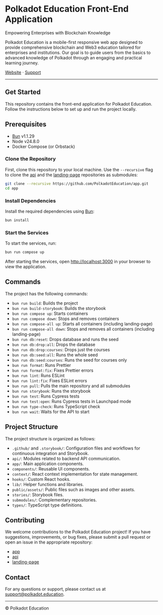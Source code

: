 # Polkadot Education Front-End Application

Empowering Enterprises with Blockchain Knowledge

Polkadot Education is a mobile-first responsive web app designed to provide comprehensive blockchain and Web3 education tailored for enterprises and institutions. Our goal is to guide users from the basics to advanced knowledge of Polkadot through an engaging and practical learning journey.

[Website](https://polkadot.education) · [Support](mailto:support@polkadot.education)

---

## Get Started

This repository contains the front-end application for Polkadot Education. Follow the instructions below to set up and run the project locally.

## Prerequisites

- [Bun](https://bun.sh) v1.1.29
- Node v24.8.0
- Docker Compose (or Orbstack)

### Clone the Repository

First, clone this repository to your local machine.
Use the `--recursive` flag to clone the [api](https://github.com/PolkadotEducation/api) and the [landing-page](https://github.com/PolkadotEducation/landing-page) repositories as submodules:

```bash
git clone --recursive https://github.com/PolkadotEducation/app.git
cd app
```

### Install Dependencies

Install the required dependencies using [Bun](https://bun.sh/):

```bash
bun install
```

### Start the Services

To start the services, run:

```bash
bun run compose up
```

After starting the services, open [http://localhost:3000](http://localhost:3000) in your browser to view the application.

## Commands

The project has the following commands:

- `bun run build`: Builds the project
- `bun run build-storybook`: Builds the storybook
- `bun run compose up`: Starts containers
- `bun run compose down`: Stops and removes containers
- `bun run compose-all up`: Starts all containers (including landing-page)
- `bun run compose-all down`: Stops and removes all containers (including landing-page)
- `bun run db:reset`: Drops database and runs the seed
- `bun run db:drop:all`: Drops the database
- `bun run db:drop:courses`: Drops just the courses
- `bun run db:seed:all`: Runs the whole seed
- `bun run db:seed:courses`: Runs the seed for courses only
- `bun run format`: Runs Prettier
- `bun run format:fix`: Fixes Prettier errors
- `bun run lint`: Runs ESLint
- `bun run lint:fix`: Fixes ESLint errors
- `bun run pull`: Pulls the main repository and all submodules
- `bun run storybook`: Runs the storybook
- `bun run test`: Runs Cypress tests
- `bun run test:open`: Runs Cypress tests in Launchpad mode
- `bun run type-check`: Runs TypeScript check
- `bun run wait`: Waits for the API to start

## Project Structure

The project structure is organized as follows:

- `.github/` and `.storybook/`: Configuration files and workflows for continuous integration and Storybook.
- `api/`: Modules related to backend API communication.
- `app/`: Main application components.
- `components/`: Reusable UI components.
- `context/`: React context implementation for state management.
- `hooks/`: Custom React hooks.
- `lib/`: Helper functions and libraries.
- `public/assets/`: Public files such as images and other assets.
- `stories/`: Storybook files.
- `submodules/`: Complementary repositories.
- `types/`: TypeScript type definitions.

## Contributing

We welcome contributions to the Polkadot Education project! If you have suggestions, improvements, or bug fixes, please submit a pull request or open an issue in the appropriate repository:

- [app](https://github.com/PolkadotEducation/app/issues)
- [api](https://github.com/PolkadotEducation/api/issues)
- [landing-page](https://github.com/PolkadotEducation/landing-page/issues)

## Contact

For any questions or support, please contact us at [support@polkadot.education](mailto:support@polkadot.education).

---

© Polkadot Education
